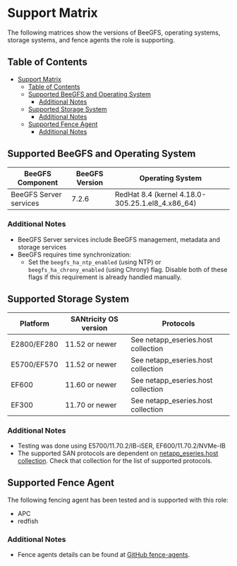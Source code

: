 <a name="support-matrix"></a>
# Support Matrix

The following matrices show the versions of BeeGFS, operating systems, storage systems, and fence agents the role is
supporting.

<a name="table-of-contents"></a>
## Table of Contents

- [Support Matrix](#support-matrix)
  - [Table of Contents](#table-of-contents)
  - [Supported BeeGFS and Operating System](#supported-beegfs-and-operating-system)
    - [Additional Notes](#additional-notes)
  - [Supported Storage System](#supported-storage-system)
    - [Additional Notes](#additional-notes-1)
  - [Supported Fence Agent](#supported-fence-agent)
    - [Additional Notes](#additional-notes-2)

<a name="supported-beegfs-and-operating-system"></a>
## Supported BeeGFS and Operating System

| BeeGFS Component       | BeeGFS Version | Operating System                                 |
| ---------------------- |----------------|--------------------------------------------------|
| BeeGFS Server services | 7.2.6          | RedHat 8.4 (kernel 4.18.0-305.25.1.el8_4.x86_64) |

<a name="additional-notes"></a>
### Additional Notes

- BeeGFS Server services include BeeGFS management, metadata and storage services
- BeeGFS requires time synchronization:
    - Set the `beegfs_ha_ntp_enabled` (using NTP) or `beegfs_ha_chrony_enabled` (using Chrony) flag. Disable both of
      these flags if this requirement is already handled manually.

<a name="supported-storage-system"></a>
## Supported Storage System

| Platform     | SANtricity OS version | Protocols                         |
| -------------| --------------------- | --------------------------------- |
| E2800/EF280  | 11.52 or newer        | See netapp_eseries.host collection |
| E5700/EF570  | 11.52 or newer        | See netapp_eseries.host collection |
| EF600        | 11.60 or newer        | See netapp_eseries.host collection |
| EF300        | 11.70 or newer        | See netapp_eseries.host collection |

<a name="additional-notes-1"></a>
### Additional Notes

- Testing was done using E5700/11.70.2/IB-iSER, EF600/11.70.2/NVMe-IB
- The supported SAN protocols are dependent on [netapp_eseries.host collection](https://galaxy.ansible.com/netapp_eseries/host).
  Check that collection for the list of supported protocols.

<a name="supported-fence-agent"></a>
## Supported Fence Agent

The following fencing agent has been tested and is supported with this role:
- APC
- redfish

<a name="additional-notes-2"></a>
### Additional Notes

- Fence agents details can be found at [GitHub fence-agents](https://github.com/ClusterLabs/fence-agents).
